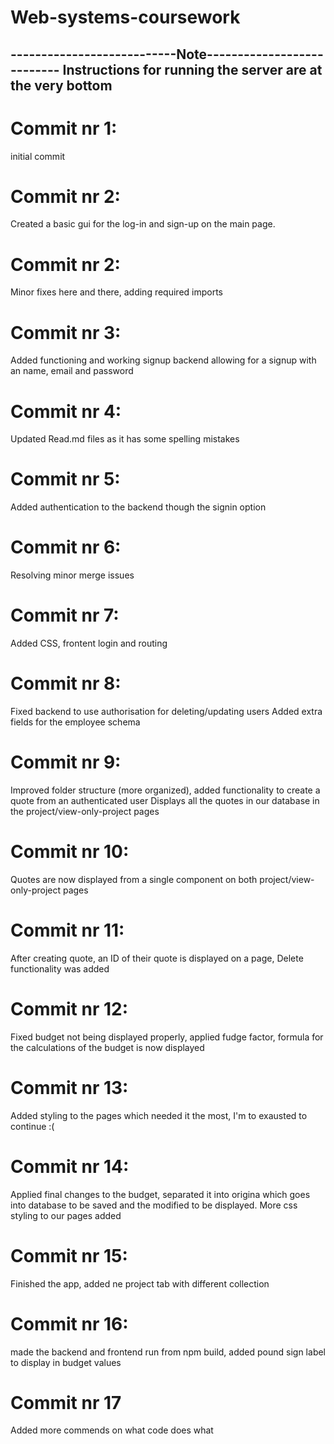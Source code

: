# Web-systems-coursework

---------------------------Note---------------------------
Instructions for running the server are at the very bottom
----------------------------------------------------------

# Commit nr 1:
initial commit

# Commit nr 2: 
Created a basic gui for the log-in and sign-up on the main page.


# Commit nr 2: 
Minor fixes here and there, adding required imports

# Commit nr 3:
Added functioning and working signup backend allowing for a signup with an name, email and password


# Commit nr 4:
Updated Read.md files as it has some spelling mistakes

# Commit nr 5:
Added authentication to the backend though the signin option

# Commit nr 6:
Resolving minor merge issues

# Commit nr 7:
Added CSS, frontent login and routing

# Commit nr 8:
Fixed backend to use authorisation for deleting/updating users
Added extra fields for the employee schema

# Commit nr 9:
Improved folder structure (more organized), added functionality to create a quote from an authenticated user
Displays all the quotes in our database in the project/view-only-project pages

# Commit nr 10:
Quotes are now displayed from a single component on both project/view-only-project pages

# Commit nr 11:
After creating quote, an ID of their quote is displayed on a page, Delete functionality was added

# Commit nr 12:
Fixed budget not being displayed properly, applied fudge factor, formula for the calculations of the budget is now displayed

# Commit nr 13:
Added styling to the pages which needed it the most, I'm to exausted to continue :(

# Commit nr 14: 
Applied final changes to the budget, separated it into origina which goes into database to be saved and the modified to be displayed.
More css styling to our pages added

# Commit nr 15:
Finished the app, added ne project tab with different collection

# Commit nr 16:
made the backend and frontend run from npm build, added pound sign label to display in budget values

# Commit nr 17
Added more commends on what code does what
